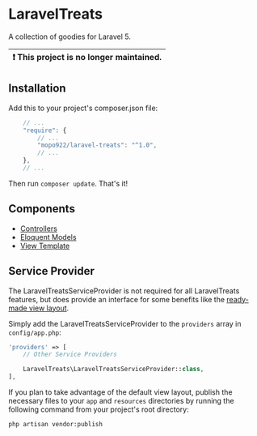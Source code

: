 # LaravelTreats

A collection of goodies for Laravel 5.

| :exclamation:  This project is no longer maintained.   |
|--------------------------------------------------------|

## Installation

Add this to your project's composer.json file:

```javascript
    // ...
    "require": {
        // ...
        "mopo922/laravel-treats": "^1.0",
        // ...
    },
    // ...
```

Then run `composer update`. That's it!

## Components

* [Controllers](src/Controller)
* [Eloquent Models](src/Model)
* [View Template](README_views.md)

## Service Provider

The LaravelTreatsServiceProvider is not required for all LaravelTreats features,
but does provide an interface for some benefits like the [ready-made view layout](README_views.md).

Simply add the LaravelTreatsServiceProvider to the `providers` array in `config/app.php`:

```php
'providers' => [
    // Other Service Providers

    LaravelTreats\LaravelTreatsServiceProvider::class,
],
```

 If you plan to take advantage of the default view layout, publish the necessary
 files to your `app` and `resources` directories by running the following command
 from your project's root directory:

 ```bash
 php artisan vendor:publish
 ```

